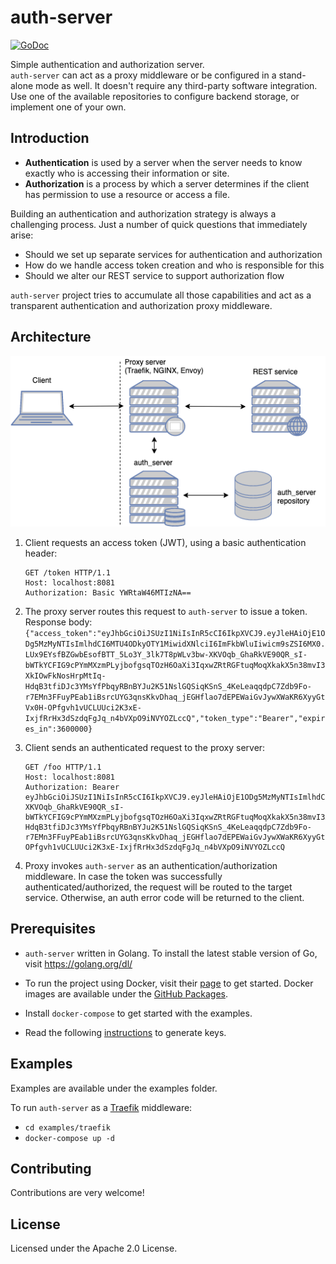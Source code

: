 # auth-server
[![GoDoc](https://godoc.org/github.com/reugn/auth_server?status.svg)](https://godoc.org/github.com/reugn/auth_server)

Simple authentication and authorization server.  
`auth-server` can act as a proxy middleware or be configured in a stand-alone mode as well. It doesn't require any third-party software integration. Use one of the available repositories to configure backend storage, or implement one of your own.

## Introduction
* **Authentication** is used by a server when the server needs to know exactly who is accessing their information or site.
* **Authorization** is a process by which a server determines if the client has permission to use a resource or access a file.

Building an authentication and authorization strategy is always a challenging process.
Just a number of quick questions that immediately arise:
* Should we set up separate services for authentication and authorization
* How do we handle access token creation and who is responsible for this
* Should we alter our REST service to support authorization flow

`auth-server` project tries to accumulate all those capabilities and act as a transparent authentication and authorization proxy middleware.

## Architecture
![](./images/architecture_diagram_1.png)

1. Client requests an access token (JWT), using a basic authentication header:
    ```
    GET /token HTTP/1.1
    Host: localhost:8081
    Authorization: Basic YWRtaW46MTIzNA==
    ```

2. The proxy server routes this request to `auth-server` to issue a token.  
    Response body:  
    `{"access_token":"eyJhbGciOiJSUzI1NiIsInR5cCI6IkpXVCJ9.eyJleHAiOjE1ODg5MzMyNTIsImlhdCI6MTU4ODkyOTY1MiwidXNlciI6ImFkbWluIiwicm9sZSI6MX0.LUx9EYsfBZGwbEsofBTT_5Lo3Y_3lk7T8pWLv3bw-XKVOqb_GhaRkVE90QR_sI-bWTkYCFIG9cPYmMXzmPLyjbofgsqTOzH6OaXi3IqxwZRtRGFtuqMoqXkakX5n38mvI3XkIOwFkNosHrpMtIq-HdqB3tfiDJc3YMsYfPbqyRBnBYJu2K51NslGQSiqKSnS_4KeLeaqqdpC7Zdb9Fo-r7EMn3FFuyPEab1iBsrcUYG3qnsKkvDhaq_jEGHflao7dEPEWaiGvJywXWaKR6XyyGtVx0H-OPfgvh1vUCLUUci2K3xE-IxjfRrHx3dSzdqFgJq_n4bVXpO9iNVYOZLccQ","token_type":"Bearer","expires_in":3600000}`

3. Client sends an authenticated request to the proxy server:
    ```
    GET /foo HTTP/1.1
    Host: localhost:8081
    Authorization: Bearer eyJhbGciOiJSUzI1NiIsInR5cCI6IkpXVCJ9.eyJleHAiOjE1ODg5MzMyNTIsImlhdCI6MTU4ODkyOTY1MiwidXNlciI6ImFkbWluIiwicm9sZSI6MX0.LUx9EYsfBZGwbEsofBTT_5Lo3Y_3lk7T8pWLv3bw-XKVOqb_GhaRkVE90QR_sI-bWTkYCFIG9cPYmMXzmPLyjbofgsqTOzH6OaXi3IqxwZRtRGFtuqMoqXkakX5n38mvI3XkIOwFkNosHrpMtIq-HdqB3tfiDJc3YMsYfPbqyRBnBYJu2K51NslGQSiqKSnS_4KeLeaqqdpC7Zdb9Fo-r7EMn3FFuyPEab1iBsrcUYG3qnsKkvDhaq_jEGHflao7dEPEWaiGvJywXWaKR6XyyGtVx0H-OPfgvh1vUCLUUci2K3xE-IxjfRrHx3dSzdqFgJq_n4bVXpO9iNVYOZLccQ
    ```

4. Proxy invokes `auth-server` as an authentication/authorization middleware. In case the token was successfully authenticated/authorized, the request will be routed to the target service. Otherwise, an auth error code will be returned to the client.

## Prerequisites
* `auth-server` written in Golang.
To install the latest stable version of Go, visit https://golang.org/dl/

* To run the project using Docker, visit their [page](https://www.docker.com/get-started) to get started. Docker images are available under the [GitHub Packages](https://github.com/reugn/auth-server/packages).

* Install `docker-compose` to get started with the examples.

* Read the following [instructions](./secrets/README.md) to generate keys.

## Examples
Examples are available under the examples folder.

To run `auth-server` as a [Traefik](https://docs.traefik.io/) middleware:
* `cd examples/traefik`
* `docker-compose up -d`

## Contributing
Contributions are very welcome!

## License
Licensed under the Apache 2.0 License.